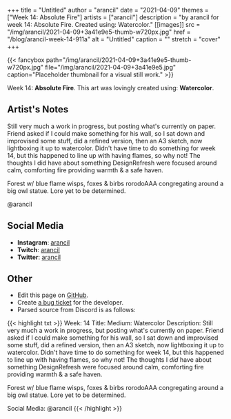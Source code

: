 +++
title =       "Untitled"
author =      "arancil"
date =        "2021-04-09"
themes =      ["Week 14: Absolute Fire"]
artists =     ["arancil"]
description = "by arancil for week 14: Absolute Fire. Created using: Watercolor."
[[images]]
      src = "/img/arancil/2021-04-09+3a41e9e5-thumb-w720px.jpg"
      href = "/blog/arancil-week-14-911a"
      alt = "Untitled"
      caption = ""
      stretch = "cover"
+++

{{< fancybox path="/img/arancil/2021-04-09+3a41e9e5-thumb-w720px.jpg" file="/img/arancil/2021-04-09+3a41e9e5.jpg" caption="Placeholder thumbnail for a visual still work." >}}


Week 14: **Absolute Fire**. This art was lovingly created using: **Watercolor**.

## Artist's Notes

Still very much a work in progress, but posting what's currently on paper. Friend asked if I could make something for his wall, so I sat down and improvised some stuff, did a refined version, then an A3 sketch, now lightboxing it up to watercolor. Didn't have time to do something for week 14, but this happened to line up with having flames, so why not! The thoughts I did have about something DesignRefresh were focused around calm, comforting fire providing warmth & a safe haven. 

Forest w/ blue flame wisps, foxes & birbs rorodoAAA congregating around a big owl statue. Lore yet to be determined. 

@arancil

## Social Media

- **Instagram**: <a href='https://instagram.com/arancil' target='_blank'>arancil</a>
- **Twitch**: <a href='https://twitch.tv/arancil' target='_blank'>arancil</a>
- **Twitter**: <a href='https://twitter.com/arancil' target='_blank'>arancil</a>

## Other

- Edit this page on [GitHub](https://github.com/teaminkling/web-refresh/edit/main/content/blog/arancil-week-14-911a.md).
- Create [a bug ticket](https://github.com/teaminkling/web-refresh/issues/new?assignees=&labels=bug&template=problem-report.md&title=) for the developer.
- Parsed source from Discord is as follows:

{{< highlight txt >}}
Week: 14
Title: 
Medium: Watercolor
Description: Still very much a work in progress, but posting what's currently on paper. Friend asked if I could make something for his wall, so I sat down and improvised some stuff, did a refined version, then an A3 sketch, now lightboxing it up to watercolor. Didn't have time to do something for week 14, but this happened to line up with having flames, so why not! The thoughts I _did_ have about something DesignRefresh were focused around calm, comforting fire providing warmth & a safe haven. 

Forest w/ blue flame wisps, foxes & birbs rorodoAAA congregating around a big owl statue. Lore yet to be determined. 

Social Media: @arancil
{{< /highlight >}}